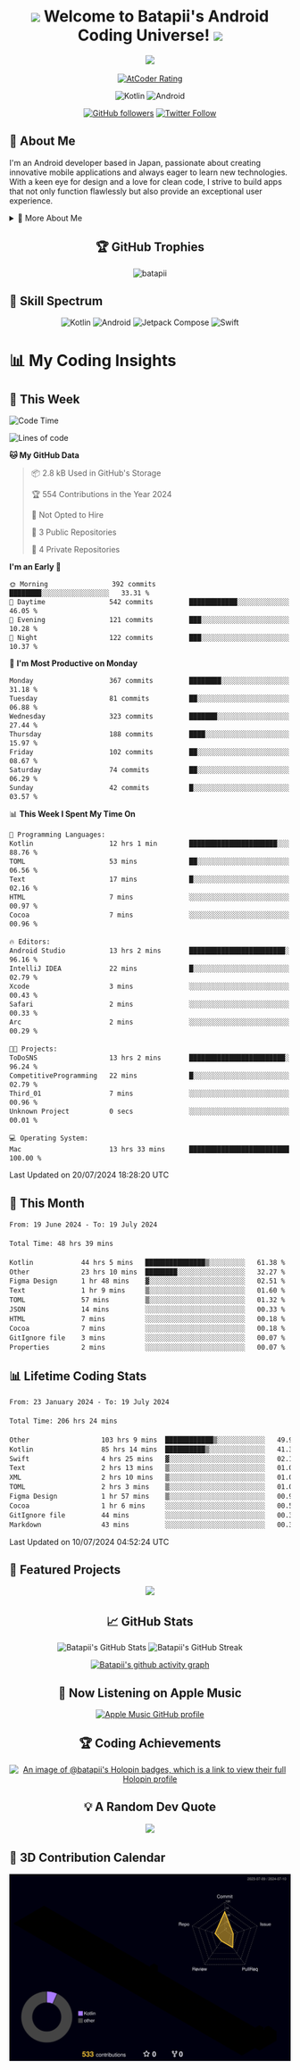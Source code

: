 <h1 align="center">
  <img src="https://media.giphy.com/media/hvRJCLFzcasrR4ia7z/giphy.gif" width="28">
  Welcome to Batapii's Android Coding Universe!
  <img src="https://media.giphy.com/media/hvRJCLFzcasrR4ia7z/giphy.gif" width="28">
</h1>

<p align="center">
  <img src="https://readme-typing-svg.herokuapp.com/?lines=Android+Developer+in+Japan;Always%20learning%20new%20things&font=Fira%20Code&center=true&width=440&height=45&color=f75c7e&vCenter=true&size=22">
</p>

<div align="center">
  
[![AtCoder Rating](https://img.shields.io/endpoint?url=https%3A%2F%2Fatcoder-badges.now.sh%2Fapi%2Fatcoder%2Fjson%2Fbatapii3939)](https://atcoder.jp/users/batapii3939)

![Kotlin](https://img.shields.io/badge/Kotlin-★☆☆☆☆☆☆☆☆☆-brightgreen)
![Android](https://img.shields.io/badge/Android-★☆☆☆☆☆☆☆☆☆-brightgreen)

  
[![GitHub followers](https://img.shields.io/github/followers/batapii?style=social)](https://github.com/batapii)
[![Twitter Follow](https://img.shields.io/twitter/follow/batapii?style=social)](https://twitter.com/batapii3939)

</div>

## 🚀 About Me
I'm an Android developer based in Japan, passionate about creating innovative mobile applications and always eager to learn new technologies. With a keen eye for design and a love for clean code, I strive to build apps that not only function flawlessly but also provide an exceptional user experience.

<details>
<summary>🌟 More About Me</summary>

- 🔭 I'm currently working on revolutionizing mobile productivity apps
- 🌱 I'm currently learning Kotlin Multiplatform and Jetpack Compose
- 👯 I'm looking to collaborate on open-source Android projects
- 💬 Ask me about Android development, Kotlin, and mobile UX design
- ⚡ Fun fact: I can solve a Rubik's cube in under 2 minutes!

</details>

<h2 align="center">🏆 GitHub Trophies</h2>
<p align="center">
  <img src="https://github-profile-trophy.vercel.app/?username=batapii&theme=nord&column=7&no-frame=true&no-bg=true&rank=SECRET,SSS,SS,S,AAA,AA,A,B,C,?" alt="batapii" />
</p>

## 🌈 Skill Spectrum

<div align="center">

![Kotlin](https://img.shields.io/badge/Kotlin-0095D5?style=for-the-badge&logo=kotlin&logoColor=white)
![Android](https://img.shields.io/badge/Android-3DDC84?style=for-the-badge&logo=android&logoColor=white)
![Jetpack Compose](https://img.shields.io/badge/Jetpack%20Compose-4285F4?style=for-the-badge&logo=jetpackcompose&logoColor=white)
![Swift](https://img.shields.io/badge/Swift-FA7343?style=for-the-badge&logo=swift&logoColor=white)

</div>


# 📊 My Coding Insights

## 📅 This Week
<!--START_SECTION:waka-week-->
![Code Time](http://img.shields.io/badge/Code%20Time-206%20hrs%2024%20mins-blue)

![Lines of code](https://img.shields.io/badge/From%20Hello%20World%20I%27ve%20Written-89.0%20thousand%20lines%20of%20code-blue)

**🐱 My GitHub Data** 

> 📦 2.8 kB Used in GitHub's Storage 
 > 
> 🏆 554 Contributions in the Year 2024
 > 
> 🚫 Not Opted to Hire
 > 
> 📜 3 Public Repositories 
 > 
> 🔑 4 Private Repositories 
 > 
**I'm an Early 🐤** 

```text
🌞 Morning                392 commits         ████████░░░░░░░░░░░░░░░░░   33.31 % 
🌆 Daytime                542 commits         ████████████░░░░░░░░░░░░░   46.05 % 
🌃 Evening                121 commits         ███░░░░░░░░░░░░░░░░░░░░░░   10.28 % 
🌙 Night                  122 commits         ███░░░░░░░░░░░░░░░░░░░░░░   10.37 % 
```
📅 **I'm Most Productive on Monday** 

```text
Monday                   367 commits         ████████░░░░░░░░░░░░░░░░░   31.18 % 
Tuesday                  81 commits          ██░░░░░░░░░░░░░░░░░░░░░░░   06.88 % 
Wednesday                323 commits         ███████░░░░░░░░░░░░░░░░░░   27.44 % 
Thursday                 188 commits         ████░░░░░░░░░░░░░░░░░░░░░   15.97 % 
Friday                   102 commits         ██░░░░░░░░░░░░░░░░░░░░░░░   08.67 % 
Saturday                 74 commits          ██░░░░░░░░░░░░░░░░░░░░░░░   06.29 % 
Sunday                   42 commits          █░░░░░░░░░░░░░░░░░░░░░░░░   03.57 % 
```


📊 **This Week I Spent My Time On** 

```text
💬 Programming Languages: 
Kotlin                   12 hrs 1 min        ██████████████████████░░░   88.76 % 
TOML                     53 mins             ██░░░░░░░░░░░░░░░░░░░░░░░   06.56 % 
Text                     17 mins             █░░░░░░░░░░░░░░░░░░░░░░░░   02.16 % 
HTML                     7 mins              ░░░░░░░░░░░░░░░░░░░░░░░░░   00.97 % 
Cocoa                    7 mins              ░░░░░░░░░░░░░░░░░░░░░░░░░   00.96 % 

🔥 Editors: 
Android Studio           13 hrs 2 mins       ████████████████████████░   96.16 % 
IntelliJ IDEA            22 mins             █░░░░░░░░░░░░░░░░░░░░░░░░   02.79 % 
Xcode                    3 mins              ░░░░░░░░░░░░░░░░░░░░░░░░░   00.43 % 
Safari                   2 mins              ░░░░░░░░░░░░░░░░░░░░░░░░░   00.33 % 
Arc                      2 mins              ░░░░░░░░░░░░░░░░░░░░░░░░░   00.29 % 

🐱‍💻 Projects: 
ToDoSNS                  13 hrs 2 mins       ████████████████████████░   96.24 % 
CompetitiveProgramming   22 mins             █░░░░░░░░░░░░░░░░░░░░░░░░   02.79 % 
Third_01                 7 mins              ░░░░░░░░░░░░░░░░░░░░░░░░░   00.96 % 
Unknown Project          0 secs              ░░░░░░░░░░░░░░░░░░░░░░░░░   00.01 % 

💻 Operating System: 
Mac                      13 hrs 33 mins      █████████████████████████   100.00 % 
```


 Last Updated on 20/07/2024 18:28:20 UTC
<!--END_SECTION:waka-week-->

## 📅 This Month
<!--START_SECTION:wakamonth-->

```txt
From: 19 June 2024 - To: 19 July 2024

Total Time: 48 hrs 39 mins

Kotlin            44 hrs 5 mins   ███████████████▒░░░░░░░░░   61.38 %
Other             23 hrs 10 mins  ████████░░░░░░░░░░░░░░░░░   32.27 %
Figma Design      1 hr 48 mins    ▓░░░░░░░░░░░░░░░░░░░░░░░░   02.51 %
Text              1 hr 9 mins     ▒░░░░░░░░░░░░░░░░░░░░░░░░   01.60 %
TOML              57 mins         ▒░░░░░░░░░░░░░░░░░░░░░░░░   01.32 %
JSON              14 mins         ░░░░░░░░░░░░░░░░░░░░░░░░░   00.33 %
HTML              7 mins          ░░░░░░░░░░░░░░░░░░░░░░░░░   00.18 %
Cocoa             7 mins          ░░░░░░░░░░░░░░░░░░░░░░░░░   00.18 %
GitIgnore file    3 mins          ░░░░░░░░░░░░░░░░░░░░░░░░░   00.07 %
Properties        2 mins          ░░░░░░░░░░░░░░░░░░░░░░░░░   00.07 %
```

<!--END_SECTION:wakamonth-->

## 📊 Lifetime Coding Stats

<!--START_SECTION:wakaalltime-->

```txt
From: 23 January 2024 - To: 19 July 2024

Total Time: 206 hrs 24 mins

Other                  103 hrs 9 mins  ████████████▒░░░░░░░░░░░░   49.98 %
Kotlin                 85 hrs 14 mins  ██████████▒░░░░░░░░░░░░░░   41.30 %
Swift                  4 hrs 25 mins   ▓░░░░░░░░░░░░░░░░░░░░░░░░   02.14 %
Text                   2 hrs 13 mins   ▒░░░░░░░░░░░░░░░░░░░░░░░░   01.08 %
XML                    2 hrs 10 mins   ▒░░░░░░░░░░░░░░░░░░░░░░░░   01.06 %
TOML                   2 hrs 3 mins    ▒░░░░░░░░░░░░░░░░░░░░░░░░   01.00 %
Figma Design           1 hr 57 mins    ▒░░░░░░░░░░░░░░░░░░░░░░░░   00.95 %
Cocoa                  1 hr 6 mins     ░░░░░░░░░░░░░░░░░░░░░░░░░   00.53 %
GitIgnore file         44 mins         ░░░░░░░░░░░░░░░░░░░░░░░░░   00.36 %
Markdown               43 mins         ░░░░░░░░░░░░░░░░░░░░░░░░░   00.35 %
```

<!--END_SECTION:wakaalltime-->

Last Updated on 10/07/2024 04:52:24 UTC

## 🌟 Featured Projects

<div align="center">
  <a href="https://github.com/batapii/ToDoSNS">
    <img src="https://github-readme-stats.vercel.app/api/pin/?username=batapii&repo=ToDoSNS&theme=radical" />
  </a>

## 📈 GitHub Stats

<div align="center">
  <img src="https://github-readme-stats.vercel.app/api?username=batapii&show_icons=true&theme=radical" alt="Batapii's GitHub Stats" />
  <img src="https://github-readme-streak-stats.herokuapp.com/?user=batapii&theme=radical" alt="Batapii's GitHub Streak" />
  
[![Batapii's github activity graph](https://github-readme-activity-graph.vercel.app/graph?username=batapii&theme=react-dark)](https://github.com/ashutosh00710/github-readme-activity-graph)
</div>

## 🎵 Now Listening on Apple Music

<div align="center">
  
[![Apple Music GitHub profile](https://music-profile.rayriffy.com/theme/dark.svg?uid=001005.6598667d2ffd4a10a4f429edd0ba24c4.1156)](https://github.com/rayriffy/apple-music-github-profile)

</div>


## 🏆 Coding Achievements

<div align="center">

[![An image of @batapii's Holopin badges, which is a link to view their full Holopin profile](https://holopin.me/batapii)](https://holopin.io/@batapii)

</div>

## 💡 A Random Dev Quote

<div align="center">

![](https://quotes-github-readme.vercel.app/api?type=horizontal&theme=radical)

</div>

</div>

## 🚀 3D Contribution Calendar

<div align="center">
  
![](./profile-3d-contrib/profile-night-rainbow.svg)

</div>
